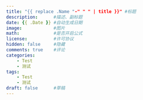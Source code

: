 ```yaml
---
title: "{{ replace .Name "-" " " | title }}" #标题
description:      #描述、副标题
date: {{ .Date }} #自动生成日期
image:            #图片
math:             #是否开启公式
license:          #许可协议
hidden: false     #隐藏
comments: true    #评论
categories:
    - Test
    - 测试
tags:
    - Test
    - 测试
draft: false      #草稿
---
```

